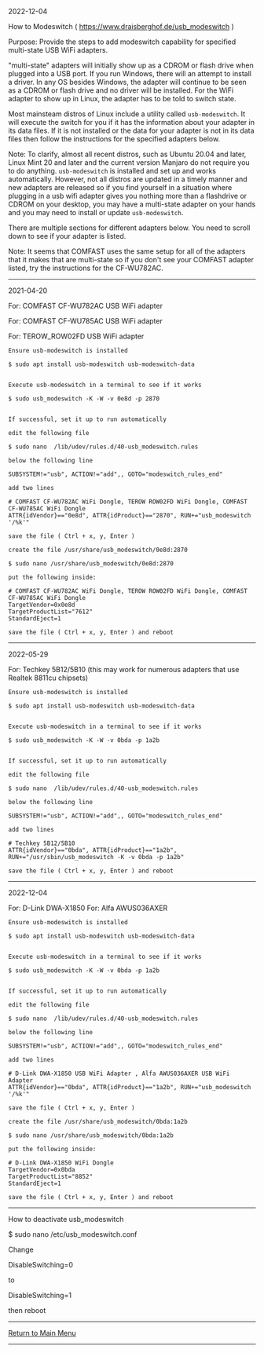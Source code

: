 2022-12-04

How to Modeswitch ( https://www.draisberghof.de/usb_modeswitch )

Purpose: Provide the steps to add modeswitch capability for specified multi-state
USB WiFi adapters.

"multi-state" adapters will initially show up as a CDROM or flash drive when
plugged into a USB port. If you run Windows, there will an attempt to install
a driver. In any OS besides Windows, the adapter will continue to be seen as a
CDROM or flash drive and no driver will be installed. For the WiFi adapter to
show up in Linux, the adapter has to be told to switch state.

Most mainsteam distros of Linux include a utility called `usb-modeswitch`. It
will execute the switch for you if it has the information about your adapter
in its data files. If it is not installed or the data for your adapter is
not in its data files then follow the instructions for the specified adapters
below.

Note: To clarify, almost all recent distros, such as Ubuntu 20.04 and later,
Linux Mint 20 and later and the current version Manjaro do not require you
to do anything. `usb-modeswitch` is installed and set up and works automatically.
However, not all distros are updated in a timely manner and new adapters are
released so if you find yourself in a situation where plugging in a usb wifi
adapter gives you nothing more than a flashdrive or CDROM on your desktop, you may
have a multi-state adapter on your hands and you may need to install or update
`usb-modeswitch`.

There are multiple sections for different adapters below. You need to scroll down
to see if your adapter is listed.

Note: It seems that COMFAST uses the same setup for all of the adapters that it
makes that are multi-state so if you don't see your COMFAST adapter listed, try
the instructions for the CF-WU782AC.

-----

2021-04-20

For: COMFAST CF-WU782AC USB WiFi adapter

For: COMFAST CF-WU785AC USB WiFi adapter

For: TEROW_ROW02FD USB WiFi adapter

```
Ensure usb-modeswitch is installed

$ sudo apt install usb-modeswitch usb-modeswitch-data


Execute usb-modeswitch in a terminal to see if it works

$ sudo usb_modeswitch -K -W -v 0e8d -p 2870


If successful, set it up to run automatically

edit the following file

$ sudo nano  /lib/udev/rules.d/40-usb_modeswitch.rules

below the following line

SUBSYSTEM!="usb", ACTION!="add",, GOTO="modeswitch_rules_end"

add two lines

# COMFAST CF-WU782AC WiFi Dongle, TEROW ROW02FD WiFi Dongle, COMFAST CF-WU785AC WiFi Dongle
ATTR{idVendor}=="0e8d", ATTR{idProduct}=="2870", RUN+="usb_modeswitch '/%k'"

save the file ( Ctrl + x, y, Enter )

create the file /usr/share/usb_modeswitch/0e8d:2870

$ sudo nano /usr/share/usb_modeswitch/0e8d:2870

put the following inside:

# COMFAST CF-WU782AC WiFi Dongle, TEROW ROW02FD WiFi Dongle, COMFAST CF-WU785AC WiFi Dongle
TargetVendor=0x0e8d
TargetProductList="7612"
StandardEject=1

save the file ( Ctrl + x, y, Enter ) and reboot
```

-----

2022-05-29

For: Techkey 5B12/5B10 (this may work for numerous adapters that use Realtek 8811cu chipsets)

```
Ensure usb-modeswitch is installed

$ sudo apt install usb-modeswitch usb-modeswitch-data


Execute usb-modeswitch in a terminal to see if it works

$ sudo usb_modeswitch -K -W -v 0bda -p 1a2b


If successful, set it up to run automatically

edit the following file

$ sudo nano  /lib/udev/rules.d/40-usb_modeswitch.rules

below the following line

SUBSYSTEM!="usb", ACTION!="add",, GOTO="modeswitch_rules_end"

add two lines

# Techkey 5B12/5B10
ATTR{idVendor}=="0bda", ATTR{idProduct}=="1a2b", RUN+="/usr/sbin/usb_modeswitch -K -v 0bda -p 1a2b"

save the file ( Ctrl + x, y, Enter ) and reboot
```

-----

2022-12-04

For: D-Link DWA-X1850
For: Alfa AWUS036AXER

```
Ensure usb-modeswitch is installed

$ sudo apt install usb-modeswitch usb-modeswitch-data


Execute usb-modeswitch in a terminal to see if it works

$ sudo usb_modeswitch -K -W -v 0bda -p 1a2b


If successful, set it up to run automatically

edit the following file

$ sudo nano  /lib/udev/rules.d/40-usb_modeswitch.rules

below the following line

SUBSYSTEM!="usb", ACTION!="add",, GOTO="modeswitch_rules_end"

add two lines

# D-Link DWA-X1850 USB WiFi Adapter , Alfa AWUS036AXER USB WiFi Adapter
ATTR{idVendor}=="0bda", ATTR{idProduct}=="1a2b", RUN+="usb_modeswitch '/%k'"

save the file ( Ctrl + x, y, Enter )

create the file /usr/share/usb_modeswitch/0bda:1a2b

$ sudo nano /usr/share/usb_modeswitch/0bda:1a2b

put the following inside:

# D-Link DWA-X1850 WiFi Dongle
TargetVendor=0x0bda
TargetProductList="8852"
StandardEject=1

save the file ( Ctrl + x, y, Enter ) and reboot
```

-----

How to deactivate usb_modeswitch

$ sudo nano /etc/usb_modeswitch.conf

Change

DisableSwitching=0

to

DisableSwitching=1

then reboot

-----

[Return to Main Menu](https://github.com/morrownr/USB-WiFi)

-----
